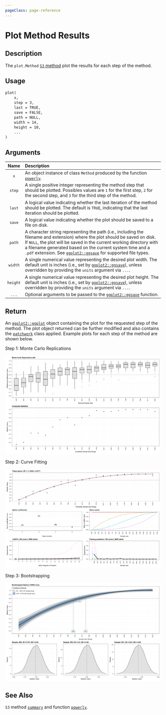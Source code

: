 ```yaml
---
pageClass: page-reference
---
```


# Plot Method Results

## Description

The `plot.Method` [`S3` method](https://adv-r.hadley.nz/oo.html) plot the
results for each step of the method.

## Usage

```r:no-line-numbers
plot(
    x,
    step = 3,
    last = TRUE,
    save = FALSE,
    path = NULL,
    width = 14,
    height = 10,
    ...
)
```

## Arguments

|   Name   | Description                                                                                                                                                                                                                                                                                                                                                                                |
| :------: | :----------------------------------------------------------------------------------------------------------------------------------------------------------------------------------------------------------------------------------------------------------------------------------------------------------------------------------------------------------------------------------------- |
|   `x`    | An object instance of class `Method` produced by the function [`powerly`](/reference/function/powerly).                                                                                                                                                                                                                                                                                    |
|  `step`  | A single positive integer representing the method step that should be plotted. Possibles values are `1` for the first step, `2` for the second step, and `3` for the third step of the method.                                                                                                                                                                                             |
|  `last`  | A logical value indicating whether the last iteration of the method should be plotted. The default is `TRUE`, indicating that the last iteration should be plotted.                                                                                                                                                                                                                        |
|  `save`  | A logical value indicating whether the plot should be saved to a file on disk.                                                                                                                                                                                                                                                                                                             |
|  `path`  | A character string representing the path (i.e., including the filename and extension) where the plot should be saved on disk. If `NULL`, the plot will be saved in the current working directory with a filename generated based on the current system time and a `.pdf` extension. See [`ggplot2::ggsave`](https://ggplot2.tidyverse.org/reference/ggsave.html) for supported file types. |
| `width`  | A single numerical value representing the desired plot width. The default unit is inches (i.e., set by [`ggplot2::ggsave`](https://ggplot2.tidyverse.org/reference/ggsave.html)), unless overridden by providing the `units` argument via `...`.                                                                                                                                           |
| `height` | A single numerical value representing the desired plot height. The default unit is inches (i.e., set by [`ggplot2::ggsave`](https://ggplot2.tidyverse.org/reference/ggsave.html)), unless overridden by providing the `units` argument via `...`.                                                                                                                                          |
|  `...`   | Optional arguments to be passed to the [`ggplot2::ggsave`](https://ggplot2.tidyverse.org/reference/ggsave.html) function.                                                                                                                                                                                                                                                                  |

## Return

An [`ggplot2::ggplot`](https://ggplot2.tidyverse.org/) object containing the
plot for the requested step of the method. The plot object returned can be
further modified and also contains the
[`patchwork`](https://patchwork.data-imaginist.com/) class applied. Example
plots for each step of the method are shown below.

<div class="showcase-image">
    <p>
        Step 1: Monte Carlo Replications
    </p>
    <img src="/images/content/powerly-feature-step-1.png" alt="Example of powerly output for Step 1">
</div>

<div class="showcase-image">
    <p>
        Step 2: Curve Fitting
    </p>
    <img src="/images/content/powerly-feature-step-2.png" alt="Example of powerly output for Step 2">
</div>

<div class="showcase-image">
    <p>
        Step 3: Bootstrapping
    </p>
    <img src="/images/content/powerly-feature-step-3.png" alt="Example of powerly output for Step 3">
</div>

## See Also

`S3` method [`summary`](/reference/method/summary) and function
[`powerly`](/reference/function/powerly).
